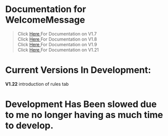# Documentation for WelcomeMessage

> Click <a href="https://github.com/skyss0fly/WelcomeMessage/blob/main/DOCS/1.7.md">Here </a> For Documentation on V1.7 <br>
> Click <a href="https://github.com/skyss0fly/WelcomeMessage/blob/main/DOCS/1.8.md">Here </a> For Documentation on V1.8 <br>
> Click <a href="https://github.com/skyss0fly/WelcomeMessage/blob/main/DOCS/1.9.md">Here </a> For Documentation on V1.9 <br>
 Click <a href="https://github.com/skyss0fly/WelcomeMessage/blob/main/DOCS/1.21.md">Here </a> For Documentation on V1.21 <br>

# Current Versions In Development:
**V1.22**
introduction of rules tab

# Development Has Been slowed due to me no longer having as much time to develop.
